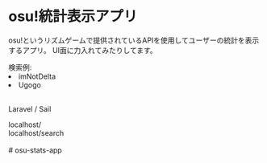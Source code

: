 <h1>osu!統計表示アプリ</h1>
<p>osu!というリズムゲームで提供されているAPIを使用してユーザーの統計を表示するアプリ。
UI面に力入れてみたりしてます。</p>
検索例: <br>
<li>imNotDelta</li>
<li>Ugogo </li>

<br>
<p>Laravel / Sail </p>
localhost/ <br>
localhost/search <br>

<br>
# osu-stats-app
